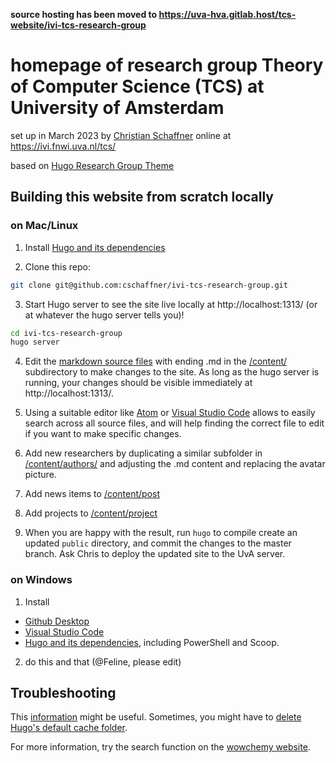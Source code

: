 **source hosting has been moved to https://uva-hva.gitlab.host/tcs-website/ivi-tcs-research-group**

# homepage of research group Theory of Computer Science (TCS) at University of Amsterdam 

set up in March 2023 by [Christian Schaffner](https://staff.science.uva.nl/c.schaffner/)
online at https://ivi.fnwi.uva.nl/tcs/

based on [Hugo Research Group Theme](https://github.com/wowchemy/starter-hugo-research-group)

## Building this website from scratch locally

### on Mac/Linux

1. Install [Hugo and its dependencies](https://wowchemy.com/docs/getting-started/install-hugo-extended/)

2. Clone this repo:

```bash
git clone git@github.com:cschaffner/ivi-tcs-research-group.git
```

3. Start Hugo server to see the site live locally at http://localhost:1313/ (or at whatever the hugo server tells you)!

```bash
cd ivi-tcs-research-group
hugo server
```

4. Edit the [markdown source files](https://wowchemy.com/docs/content/writing-markdown-latex/) with ending .md in the [/content/](https://github.com/cschaffner/ivi-tcs-research-group/tree/main/content) subdirectory to make changes to the site. As long as the hugo server is running, your changes should be visible immediately at http://localhost:1313/.

5. Using a suitable editor like [Atom](https://atom.io/) or [Visual Studio Code](https://code.visualstudio.com/) allows to easily search across all source files, and will help finding the correct file to edit if you want to make specific changes.

6. Add new researchers by duplicating a similar subfolder in [/content/authors/](https://github.com/cschaffner/ivi-tcs-research-group/tree/main/content/authors) and adjusting the .md content and replacing the avatar picture.

7. Add news items to [/content/post](https://github.com/cschaffner/ivi-tcs-research-group/tree/main/content/post)

8. Add projects to [/content/project](https://github.com/cschaffner/ivi-tcs-research-group/tree/main/content/project)

8. When you are happy with the result, run ```hugo``` to compile create an updated ```public``` directory, and commit the changes to the master branch. Ask Chris to deploy the updated site to the UvA server.

### on Windows
1. Install 
- [Github Desktop](https://desktop.github.com/)
- [Visual Studio Code](https://code.visualstudio.com/)
- [Hugo and its dependencies](https://wowchemy.com/docs/getting-started/install-hugo-extended/#windows), including PowerShell and Scoop.

2. do this and that (@Feline, please edit)



## Troubleshooting
This [information](https://wowchemy.com/docs/hugo-tutorials/troubleshooting/) might be useful. Sometimes, you might have to [delete Hugo's default cache folder](https://wowchemy.com/docs/hugo-tutorials/troubleshooting/#error-failed-to-resolve-output-format).

For more information, try the search function on the [wowchemy website](https://wowchemy.com/).
